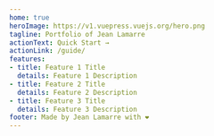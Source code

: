 ```yaml
---
home: true
heroImage: https://v1.vuepress.vuejs.org/hero.png
tagline: Portfolio of Jean Lamarre
actionText: Quick Start →
actionLink: /guide/
features:
- title: Feature 1 Title
  details: Feature 1 Description
- title: Feature 2 Title
  details: Feature 2 Description
- title: Feature 3 Title
  details: Feature 3 Description
footer: Made by Jean Lamarre with ❤️
---
```

